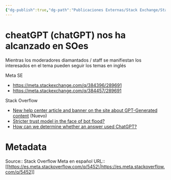 ```yaml
---
{"dg-publish":true,"dg-path":"Publicaciones Externas/Stack Exchange/Stack Overflow en español/Stack Overflow en español Meta/es.meta.stackoverflow.com-5452.md","permalink":"/publicaciones-externas/stack-exchange/stack-overflow-en-espanol/stack-overflow-en-espanol-meta/es-meta-stackoverflow-com-5452/","title":"cheatGPT (chatGPT) nos ha alcanzado en SOes","hide":true,"noteIcon":"default","created":"2024-04-03T12:49:10.764-06:00","updated":"2024-04-05T16:44:04.584-06:00"}
---
```


# cheatGPT (chatGPT) nos ha alcanzado en SOes

Mientras los moderadores diamantados / staff se manifiestan los interesados en el tema pueden seguir los temas en inglés

Meta SE

- https://meta.stackexchange.com/q/384396/289691
- https://meta.stackexchange.com/q/384457/289691

Stack Overflow

- [New help center article and banner on the site about GPT-Generated content](https://meta.stackoverflow.com/q/421991/1595451) (Nuevo)
- [Stricter trust model in the face of bot flood?](https://meta.stackoverflow.com/q/421840/1595451)
- [How can we determine whether an answer used ChatGPT?](https://meta.stackoverflow.com/q/421880/1595451)

# Metadata
Source:: Stack Overflow Meta en español
URL:: [[https://es.meta.stackoverflow.com/q/5452\|https://es.meta.stackoverflow.com/q/5452]]

